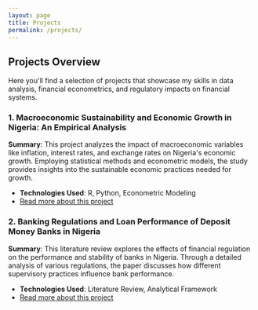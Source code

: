 ```yaml
---
layout: page
title: Projects
permalink: /projects/
---
```


## Projects Overview

Here you'll find a selection of projects that showcase my skills in data analysis, financial econometrics, and regulatory impacts on financial systems.

### 1. Macroeconomic Sustainability and Economic Growth in Nigeria: An Empirical Analysis
**Summary**: This project analyzes the impact of macroeconomic variables like inflation, interest rates, and exchange rates on Nigeria's economic growth. Employing statistical methods and econometric models, the study provides insights into the sustainable economic practices needed for growth.
- **Technologies Used**: R, Python, Econometric Modeling
- [Read more about this project](https://[your-username].github.io/macroeco-nigeria)

### 2. Banking Regulations and Loan Performance of Deposit Money Banks in Nigeria
**Summary**: This literature review explores the effects of financial regulation on the performance and stability of banks in Nigeria. Through a detailed analysis of various regulations, the paper discusses how different supervisory practices influence bank performance.
- **Technologies Used**: Literature Review, Analytical Framework
- [Read more about this project](https://[your-username].github.io/banking-regulations-nigeria)

